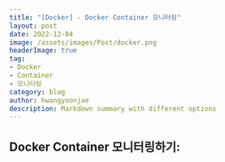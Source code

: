 ```yaml
---
title: "[Docker] - Docker Container 모니터링"
layout: post
date: 2022-12-04
image: /assets/images/Post/docker.png
headerImage: true
tag:
- Docker
- Container
- 모니터링
category: blog
author: hwangyoonjae
description: Markdown summary with different options
---
```


## Docker Container 모니터링하기:
